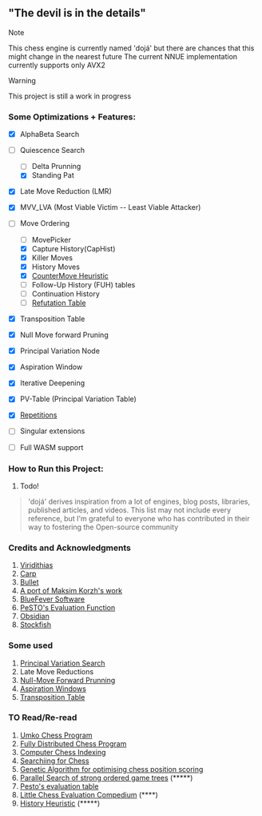 ## "The devil is in the details"

> [!NOTE]
> This chess engine is currently named 'dojá' but there are chances that this might change in the nearest future
> The current NNUE implementation currently supports only AVX2

> [!Warning]
> This project is still a work in progress


### Some Optimizations + Features:
- [x]  AlphaBeta Search 
- [ ] Quiescence Search
    - [ ] Delta Prunning
    - [x] Standing Pat
- [x] Late Move Reduction (LMR)
- [x] MVV_LVA (Most Viable Victim -- Least Viable Attacker)
- [ ] Move Ordering
    - [ ] MovePicker
    - [x] Capture History(CapHist)
    - [x] Killer Moves
    - [x] History Moves
    - [x] [CounterMove Heuristic](https://www.chessprogramming.org/Countermove_Heuristic)
    - [ ] Follow-Up History (FUH) tables
    - [ ] Continuation History
    - [ ] [Refutation Table](https://www.chessprogramming.org/Refutation_Table)
- [x] Transposition Table
- [x] Null Move forward Pruning
- [x] Principal Variation Node
- [x] Aspiration Window
- [x] Iterative Deepening
- [x] PV-Table (Principal Variation Table)
- [x] [Repetitions](https://www.chessprogramming.org/Repetitions)
- [ ] Singular extensions
- [ ] Full WASM support



### How to Run this Project:
1. Todo!




> 'dojá' derives inspiration from a lot of engines, blog posts, libraries, published articles, and videos.
This list may not include every reference, but I'm grateful to everyone who has contributed in their way to fostering the Open-source community
### Credits and Acknowledgments
1. [Viridithias](https://github.com/cosmobobak/viridithas)
2. [Carp](https://github.com/dede1751/carp)
3. [Bullet](https://github.com/jw1912/bullet)
4. [A port of Maksim Korzh's work](https://www.youtube.com/playlist?list=PLmN0neTso3Jxh8ZIylk74JpwfiWNI76Cs)
5. [BlueFever Software](https://www.youtube.com/playlist?list=PLZ1QII7yudbc-Ky058TEaOstZHVbT-2hg)
6. [PeSTO's Evaluation Function](https://www.chessprogramming.org/PeSTO%27s_Evaluation_Function)
7. [Obsidian](https://github.com/gab8192/Obsidian)
8. [Stockfish](https://github.com/official-stockfish/Stockfish)



### Some used
1. [Principal Variation Search](https://www.chessprogramming.org/Principal_Variation_Search#Pseudo_Code)
2. Late Move Reductions
3. [Null-Move Forward Prunning](https://web.archive.org/web/20071031095933/http://www.brucemo.com/compchess/programming/nullmove.htm)
4. [Aspiration Windows](https://web.archive.org/web/20071031095918/http://www.brucemo.com/compchess/programming/aspiration.htm)
5. [Transposition Table](https://web.archive.org/web/20071031100051/http://www.brucemo.com/compchess/programming/hashing.htm)



### TO Read/Re-read
1.  [Umko Chess Program](https://ev.fe.uni-lj.si/3-2011/Boskovic.pdf)
2.  [Fully Distributed Chess Program](https://citeseerx.ist.psu.edu/document?repid=rep1&type=pdf&doi=6b75facdf4608cbd798092ec6eb5436b2209e361)
3.  [Computer Chess Indexing](https://citeseerx.ist.psu.edu/document?repid=rep1&type=pdf&doi=02f623a38001a3288281c742f86c4775e446c33f)
5.  [Searchiing for Chess](https://webdocs.cs.ualberta.ca/~tony/TechnicalReports/TR87-6.pdf)
6.  [Genetic Algorithm for optimising chess position scoring](https://cs.uef.fi/pub/Theses/2004_MSc_Aksenov_Petr.pdf)
7.  [Parallel Search of strong ordered game trees](https://dl.acm.org/doi/pdf/10.1145/356893.356895) (*****)
8.  [Pesto's evaluation table](https://www.chessprogramming.org/PeSTO%27s_Evaluation_Function)
9.  [Little Chess Evaluation Compedium](https://www.chessprogramming.org/images/7/70/LittleChessEvaluationCompendium.pdf) (****)
10. [History Heuristic](https://www.chessprogramming.org/History_Heuristic) (*****)

